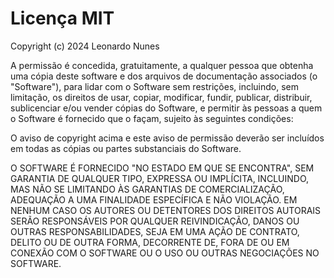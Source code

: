 # Licença MIT

Copyright (c) 2024 Leonardo Nunes

A permissão é concedida, gratuitamente, a qualquer pessoa que obtenha uma cópia
deste software e dos arquivos de documentação associados (o "Software"), para lidar
com o Software sem restrições, incluindo, sem limitação, os direitos de usar, copiar,
modificar, fundir, publicar, distribuir, sublicenciar e/ou vender cópias do Software,
e permitir às pessoas a quem o Software é fornecido que o façam, sujeito às seguintes
condições:

O aviso de copyright acima e este aviso de permissão deverão ser incluídos em todas as
cópias ou partes substanciais do Software.

O SOFTWARE É FORNECIDO "NO ESTADO EM QUE SE ENCONTRA", SEM GARANTIA DE QUALQUER TIPO,
EXPRESSA OU IMPLÍCITA, INCLUINDO, MAS NÃO SE LIMITANDO ÀS GARANTIAS DE COMERCIALIZAÇÃO,
ADEQUAÇÃO A UMA FINALIDADE ESPECÍFICA E NÃO VIOLAÇÃO. EM NENHUM CASO OS AUTORES OU
DETENTORES DOS DIREITOS AUTORAIS SERÃO RESPONSÁVEIS POR QUALQUER REIVINDICAÇÃO,
DANOS OU OUTRAS RESPONSABILIDADES, SEJA EM UMA AÇÃO DE CONTRATO, DELITO OU DE OUTRA
FORMA, DECORRENTE DE, FORA DE OU EM CONEXÃO COM O SOFTWARE OU O USO OU OUTRAS NEGOCIAÇÕES
NO SOFTWARE.
